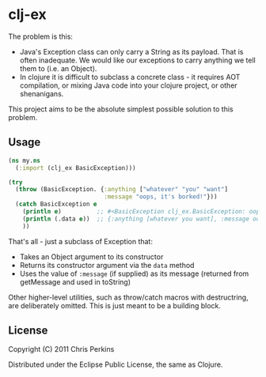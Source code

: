 # clj-ex

The problem is this:

* Java's Exception class can only carry a String as its payload. That is often inadequate. We would like our exceptions to carry anything we tell them to (i.e. an Object).
* In clojure it is difficult to subclass a concrete class - it requires AOT compilation, or mixing Java code into your clojure project, or other shenanigans.

This project aims to be the absolute simplest possible solution to this problem.


## Usage

```clojure
(ns my.ns
  (:import (clj_ex BasicException)))

(try
  (throw (BasicException. {:anything ["whatever" "you" "want"]
                           :message "oops, it's borked!"}))
  (catch BasicException e
    (println e)          ;; #<BasicException clj_ex.BasicException: oops, it's borked!>
    (println (.data e))  ;; {:anything [whatever you want], :message oops, it's borked!}
    ))

```

That's all - just a subclass of Exception that:

* Takes an Object argument to its constructor
* Returns its constructor argument via the `data` method
* Uses the value of `:message` (if supplied) as its message (returned from getMessage and used in toString)

Other higher-level utilities, such as throw/catch macros with destructring, are deliberately omitted. This is just meant to be a building block.


## License

Copyright (C) 2011 Chris Perkins

Distributed under the Eclipse Public License, the same as Clojure.
